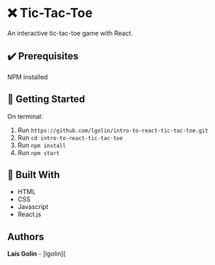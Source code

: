 # :x: Tic-Tac-Toe

An interactive tic-tac-toe game with React.

## :heavy_check_mark: Prerequisites

NPM installed

## :checkered_flag: Getting Started

On terminal:

1. Run `https://github.com/lgolin/intro-to-react-tic-tac-toe.git`
2. Run `cd intro-to-react-tic-tac-toe`
3. Run `npm install`
4. Run `npm start`

## :construction: Built With

- HTML
- CSS
- Javascript
- React.js

## Authors

**Laís Golin** - [lgolin](
